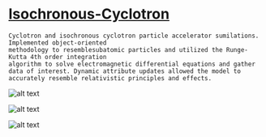 # [Isochronous-Cyclotron](https://github.com/TonyAlarcon/Isochronous-Cyclotron/blob/master/Isochronous_cyclotron.py)

```
Cyclotron and isochronous cyclotron particle accelerator sumilations. Implemented object-oriented 
methodology to resemblesubatomic particles and utilized the Runge-Kutta 4th order integration 
algorithm to solve electromagnetic differential equations and gather data of interest. Dynamic attribute updates allowed the model to accurately resemble relativistic principles and effects. 
```

![alt text](https://github.com/TonyAlarcon/Isochronous-Cyclotron/blob/master/Particle_Trajec.png "Trajectory")

![alt text](https://github.com/TonyAlarcon/Isochronous-Cyclotron/blob/master/velocity_vs_time.png "Velocity vs Time")


![alt text](https://github.com/TonyAlarcon/Isochronous-Cyclotron/blob/master/veocity_vs_radius.png "Velocity vs. Rotation Radius")
